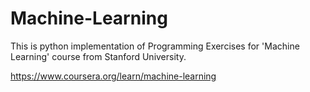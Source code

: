 # Machine-Learning
This is python implementation of Programming Exercises for 'Machine Learning' course from Stanford University.

https://www.coursera.org/learn/machine-learning
